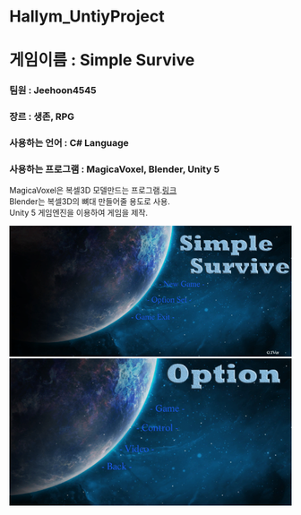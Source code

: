 # Hallym_UntiyProject


# 게임이름 : Simple Survive
### 팀원 : Jeehoon4545
### 장르 : 생존, RPG 
### 사용하는 언어 : C# Language
### 사용하는 프로그램 : MagicaVoxel, Blender, Unity 5

MagicaVoxel은 복셀3D 모델만드는 프로그램.[링크](http://ephtracy.github.io/) <br>
Blender는 복셀3D의 뼈대 만들어줄 용도로 사용. <br>
Unity 5 게임엔진을 이용하여 게임을 제작. <br>


![Screen](./img/back_0.PNG)
![Screen](./img/back_1.PNG)





